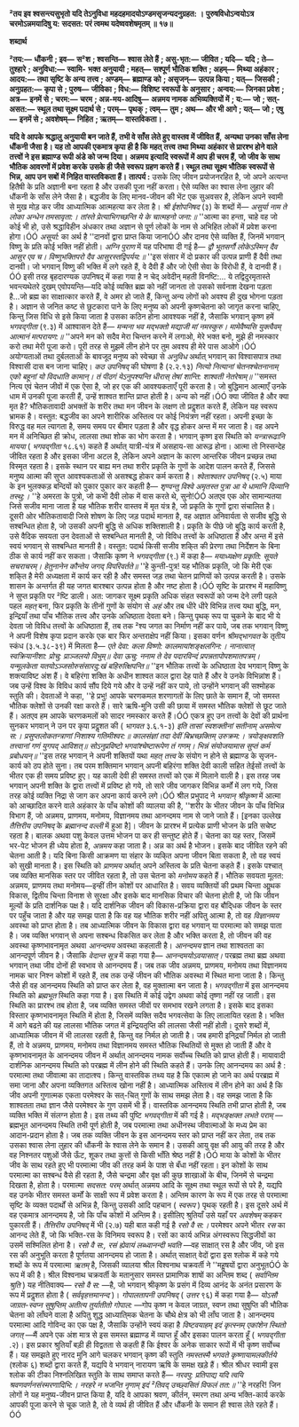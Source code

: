 **²तय इव श्वसन्त्यसुभृतो यदि तेऽनुविधा** **महदहमादयोऽण्डमसृजन्यदनुग्रहत: ।** **पुरुषविधोऽन्वयोऽत्र चरमोऽन्नमयादिषु य:** **सदसत: परं त्वमथ यदेष्ववशेषमृतम् ॥ १७॥** 

**शब्दार्थ** 

**²तय:—** **धौंकनी** **; इव—** **स²श** **; श्वसन्ति—** **श्वास लेते हैं** **; असु-भृत:—** **जीवित** **; यदि—** **यदि** **; ते—** **तुश्हारे** **; अनुविधा:—** **स्वामि-** **भक्त अनुयायी** **; महत्—** **सश्पूर्ण भौतिक शक्ति** **; अहम्—** **मिथ्या अहंकार** **; आदय:—** **तथा सृष्टि के अन्य तत्त्व** **; अण्डम्—** **ब्रह्माण्ड** **को** **; असृजन्—** **उत्पन्न किया** **; यत्—** **जिसकी** **; अनुग्रहत:—** **कृपा से** **; पुरुष—** **जीविका** **; विध:—** **विशिष्ट स्वरूपों के अनुसार** **;** **अन्वय:—** **जिनका प्रवेश** **; अत्र—** **इनमें से** **; चरम:—** **चरम** **; अन्न-मय-आदिषु—** **अन्नमय नामक अभिव्यक्तियों में** **; य:—** **जो** **; सत्-** **असत:—** **स्थूल तथा सूक्ष्म पदार्थ से** **; परम्—** **पृथक्** **; त्वम्—** **तुम** **; अथ—** **और भी आगे** **; यत्—** **जो** **; एषु—** **इनमें से** **; अवशेषम्—** **निहित** **; ऋतम्—** **वास्तविकता।** **.** 

**यदि वे आपके श्रद्धालु अनुयायी बन जाते हैं, तभी वे साँस लेते हुए वास्तव में जीवित हैं,** **अन्यथा उनका साँस लेना धौंकनी जैसा है। यह तो आपकी एकमात्र कृपा ही है कि महत् तत्त्व** **तथा मिथ्या अहंकार से प्रारश्भ होने वाले तत्त्वों ने इस ब्रह्माण्ड रूपी अंडे को जन्म दिया।** **अन्नमय इत्यादि स्वरूपों में आप ही चरम हैं, जो जीव के साथ भौतिक आवरणों में प्रवेश करके** **उसके ही जैसे स्वरूप ग्रहण करते हैं। स्थूल तथा सूक्ष्म भौतिक स्वरूपों से भिन्न, आप उन सबों** **में निहित वास्तविकता हैं।** **तात्पर्य :** उसके लिए जीवन प्रयोजनरहित है, जो अपने अत्यन्त हितैषी के प्रति अज्ञानी बना रहता है और उसकी पूजा नहीं करता। ऐसे व्यक्ति का श्वास लेना लुहार की धौंकनी के साँस लेने जैसा है। बद्धजीव के लिए मानव-जीवन की भेंट एक सुअवसर है, लेकिन अपने स्वामी से मुख मोड़ कर जीव आध्यात्मिक आत्महत्या कर लेता है। *श्री ईशोपनिषद* (३) के शब्दों में— *असुर्या नाम ते लोका अन्धेन तमसावृता:।* *तांस्ते प्रेत्याभिगच्छन्ति ये के चात्महनो जना:॥* ''आत्मा का हन्ता, चाहे वह जो कोई भी हो, उसे श्रद्धाविहीन अंधकार तथा अज्ञान से पूर्ण लोकों के नाम से अभिहित लोकों में प्रवेश करना होगा।ÓÓ *असूर्या:* का अर्थ है ''दानवों द्वारा प्राप्त किया जानाÓÓ और दानव ऐसे व्यक्ति हैं, जिनमें भगवान् विष्णु के प्रति कोई भक्ति नहीं होती। *अग्नि पुराण* में यह परिभाषा दी गई है— *द्वौ भूतसर्गौ लोकेऽस्मिन् दैव आसुर एव च।* *विष्णुभक्तिपरो दैव आसुरस्तद्विपर्यय:॥* ''इस संसार में दो प्रकार की उत्पन्न प्राणी हैं दैवी तथा दानवी। जो भगवान् विष्णु की भक्ति में लगे रहते हैं, वे दैवी हैं और जो ऐसी सेवा के विरोधी हैं, वे दानवी हैं।ÓÓ इसी तरह बृहदारण्यक उपनिषद् में कहा गया है न चेद् अवेदीन् महती विनष्टि:... ये तद्विदुरमृतास्ते भवन्त्यथेतरे दुखम् एवोपयन्ति—यदि कोई व्यक्ति ब्रह्म को नहीं जानता तो उसको सर्वनाश देखना पड़ता है...जो ब्रह्म का साक्षात्कार करते हैं, वे अमर हो जाते हैं, किन्तु अन्य लोगों को अवश्य ही दुख भोगना पड़ता है। अज्ञान से जनित कष्ट से छुटकारा पाने के लिए मनुष्य को अपनी कृष्णचेतना को जागृत करना चाहिए, किन्तु जिस विधि से इसे किया जाता है उसका कठिन होना आवश्यक नहीं है, जैसाकि भगवान् कृष्ण हमें *भगवद्गीता* (९.३) में आश्वासन देते हैं— *मन्मना भव मद्भक्तो मद्याजी मां नमस्कुरु।* *मामेवैष्यसि युक्त्वैवम् आत्मानं मत्परायण:॥* ''अपने मन को सदैव मेरा चिन्तन करने में लगाओ, मेरे भक्त बनो, मुझे ही नमस्कार करो तथा मेरी पूजा करो। पूरी तरह से मुझमें लीन होने पर तुम अवश्य ही मेरे पास आओगे।ÓÓ अयोग्यताओं तथा दुर्बलताओं के बावजूद मनुष्य को स्वेच्छा से *अनुविध* अर्थात् भगवान् का विश्वासपात्र तथा विश्वासी दास बन जाना चाहिए। *कठ उपनिषद्* की घोषणा है (२.२.१३) *नित्यो नित्यानां चेतनश्चेतनानाम्* *एको बहूनां यो विदधाति कामान्।* *तं पीठगं येऽनुपश्यन्ति धीरास्* *तेषां शान्ति: शाश्वती नेतरेषाम्॥* ''समस्त नित्य एवं चेतन जीवों में एक ऐसा है, जो हर एक की आवश्यकताएँ पूरी करता है। जो बुद्धिमान आत्माएँ उनके धाम में उनकी पूजा करती हैं, उन्हें शाश्वत शान्ति प्राप्त होती है। अन्य को नहीं।ÓÓ क्या जीवित है और क्या मृत है? भौतिकतावादी अभक्तों के शरीर तथा मन जीवन के लक्षण तो प्रदॢशत करते हैं, लेकिन यह स्वरूप भ्रामक है। वस्तुत: बद्धजीव का अपने शारीरिक अस्तित्व पर कोई नियंत्रण नहीं रहता। अपनी इच्छा के विरुद्ध वह मल त्यागता है, समय समय पर बीमार पड़ता है और वृद्ध होकर अन्त में मर जाता है। वह अपने मन में अनिच्छित ही क्रोध, लालसा तथा शोक का भोग करता है। भगवान् कृष्ण इस स्थिति को *यन्त्रारूढानि मायया* ( *भगवद्गीता* १८.६१) कहते हैं अर्थात् यात्री-यंत्र में असहाय-सा आरूढ़ होना। आत्मा तो निस्सन्देह जीवित रहता है और इसका जीना अटल है, लेकिन अपने अज्ञान के कारण आन्तरिक जीवन प्रच्छन्न तथा विस्मृत रहता है। इसके स्थान पर बाह्य मन तथा शरीर प्रकृति के गुणों के आदेश पालन करते हैं, जिससे मनुष्य आत्मा की सुप्त आवश्यकताओं से असश्बद्ध होकर कर्म करता है। *श्वेताश्वतर उपनिषद्* (२.५) माया के इन भुलक्कड़ बन्दियों को पुकार पुकार कर कहती है— *शृण्वन्तु विश्वे अमृतस्त पुत्रा* *आ ये धामानि दिव्यानि तस्थु:।* ''हे अमरता के पुत्रो, जो कभी दैवी लोक में वास करते थे, सुनो!ÓÓ अतएव एक ओर सामान्यतया जिसे सजीव माना जाता है यह भौतिक शरीर वास्तव में मृत यंत्र है, जो प्रकृति के गुणों द्वारा संचालित है। दूसरी ओर भौतिकतावादी जिसे शोषण के लिए जड़ पदार्थ मानता है, वह अज्ञात अनिवार्यता से सजीव बुद्धि से सश्बन्धित होता है, जो उसकी अपनी बुद्धि से अधिक शक्तिशाली है। प्रकृति के पीछे जो बुद्धि कार्य करती है, उसे वैदिक सवयता उन देवताओं से सश्बन्धित मानती है, जो विविध तत्त्वों के अधिष्ठाता हैं और अन्त में इसे स्वयं भगवान् से सश्बन्धित मानती है। वस्तुत: पदार्थ किसी सजीव शकि्त की प्रेरणा तथा निर्देशन के बिना ठीक से कार्य नहीं कर सकता। जैसाकि कृष्ण ने *भगवद्गीता* (९.) में कहा है— *मयाध्यक्षेण प्रकृति: सूयते सचराचरम्।* *हेतुनानेन कौन्तेय जगद् विपरिवर्तते॥* ''हे कुन्ती-पुत्र! यह भौतिक प्रकृति, जो कि मेरी एक शकि्त है मेरी अध्यक्षता में कार्य कर रही है और समस्त जड़ तथा चेतन प्राणियों को उत्पन्न करती है। उसके शासन के अन्तर्गत ही यह जगत बारश्बार उत्पन्न होता है और नष्ट होता है।ÓÓ सृष्टि के प्रारश्भ में महाविष्णु ने सुप्त प्रकृति पर ²ष्टि डाली। अत: जागकर सूक्ष्म प्रकृति अधिक संहत स्वरूपों को जन्म देने लगी पहले पहल *महत्* बना, फिर प्रकृति के तीनों गुणों के संयोग से *अहं*  और तब धीरे धीरे विभिन्न तत्त्व यथा बुद्धि, मन, इन्द्रियाँ तथा पाँच भौतिक तत्त्व और उनके अधिष्ठाता देवता बने। किन्तु पृथक् रूप पा चुकने के बाद भी ये देवता जो विविध तत्त्वों के अधिष्ठाता हैं, तब तक ²श्य जगत का निर्माण नहीं कर पाये, जब तक भगवान् विष्णु ने अपनी विशेष कृपा प्रदान करके एक बार फिर अन्तराक्षेप नहीं किया। इसका वर्णन *श्रीमद्भागवत* के तृतीय स्कंध (३.५.३८-३९) में मिलता है— *एते देवा: कला विष्णो: कालमायांशङ्क्षलगिन:।* *नानात्वात् स्वक्रियानीशा: प्रोचु: प्राञ्जलयो विभुम्॥* *देवा ऊचु:* *ननाम ते देव पदारविन्दं प्रपन्नतापोपशमातपत्रम्।* *यन्मूलकेता यतयोऽञ्जसोरुसंसारदु:खं बहिरुत्क्षिपन्ति॥* ''इन भौतिक तत्त्वों के अधिष्ठाता देव भगवान् विष्णु के शक्त्याविष्ट अंश हैं। वे बहिरंगा शक्ति के अधीन शाश्वत काल द्वारा देह पाते हैं और वे उनके विभिन्नांश हैं। जब उन्हें विश्व के विविध कार्य सौंप दिये गये और वे उन्हें नहीं कर पाये, तो उन्होंने भगवान् की सश्मोहक स्तुति की। देवताओं ने कहा, ''हे प्रभु! आपके चरणकमल शरणागतों के लिए छाते के समान हैं, जो समस्त भौतिक क्लेशों से उनकी रक्षा करते हैं। सारे ऋषि-मुनि उसी की छाया में समस्त भौतिक क्लेशों से छूट जाते हैं। अतएव हम आपके चरणकमलों को सादर नमस्कार करते हैं।ÓÓ एकत्र हुए उन तत्त्वों के देवों की प्रार्थना सुनकर भगवान् ने उन पर कृपा प्रदॢशत की ( *भागवत*  ३.६.१-३) *इति तासां स्वशक्तीनां सतीनाम् असमेत्य स:।* *प्रसुप्तलोकतन्त्राणां निशाश्य गतिमीश्वर:॥* *कालसंज्ञां तदा देवीं बिभ्रच्छक्तिम् उरुक्रम:।* *त्रयोङ्क्षवशति तत्त्वानां गणं युगपद् आविशत्॥* *सोऽनुप्रविष्टो भगवांश्चेष्टारूपेण तं गणम्।* *भिन्नं संयोजयामास सुप्तं कर्म प्रबोधयन्॥* ''इस तरह भगवान् ने अपनी शक्तियों यथा *महत् तत्त्व* के संयोग न होने से ब्रह्माण्ड के सृजन- कार्य को ठप होते सुना। तब परम शक्तिमान भगवान् अपनी बहिरंगा शक्ति देवी काली सहित तेईसों तत्त्वों के भीतर एक ही समय प्रविष्ट हुए। यह काली देवी ही समस्त तत्त्वों को एक में मिलाने वाली है। इस तरह जब भगवान् अपनी शक्ति के द्वारा तत्त्वों में प्रविष्ट हो गये, तो सारे जीव जागकर विभिन्न कर्मों में लग गये, जिस तरह कोई व्यक्ति निद्रा से जाग कर अपना कार्य करने लगे।ÓÓ श्रील प्रभुपाद ने *भगवान् श्रीकृष्ण* में आत्मा को आच्छादित करने वाले अहंकार के पाँच कोशों की व्यालया की है, ''शरीर के भीतर जीवन के पाँच विभिन्न विभाग हैं, जो अन्नमय, प्राणमय, मनोमय, विज्ञानमय तथा आनन्दमय नाम से जाने जाते हैं। [इनका उल्लेख *तैत्तिरीय उपनिषद्* के *ब्रह्मानन्द वल्ली*  में हुआ है]। जीवन के प्रारश्भ में प्रत्येक प्राणी भोजन के प्रति सचेष्ट रहता है। बालक अथवा पशु केवल उत्तम भोजन पा कर ही सन्तुष्ट होते हैं। चेतना का यह स्तर, जिसमें भर-पेट भोजन ही ध्येय होता है, *अन्नमय* कहा जाता है। अन्न का अर्थ है भोजन। इसके बाद जीवित रहने की चेतना आती है। यदि बिना किसी आक्रमण या संहार के व्यकि्त अपना जीवन बिता सकता है, तो वह स्वयं को सुखी मानता है। इस स्थिति को *प्राणमय* अर्थात् अपने अस्तित्व के प्रति चेतना कहते हैं। इसके पश्चात् जब व्यक्ति मानसिक स्तर पर जीवित रहता है, तो उस चेतना को *मनोमय* कहते हैं। भौतिक सवयता मूलत: अन्नमय, प्राणमय तथा मनोमय—इन्हीं तीन कोशों पर आधारित है। सवय व्यक्तियों की प्रथम चिन्ता आॢथक विकास, द्वितीय चिन्ता विनाश से सुरक्षा और इसके बाद मानसिक विचार की चेतना होती है, जो कि जीवन मूल्यों के प्रति दार्शनिक पक्ष है। यदि दार्शनिक जीवन की विकास-प्रक्रिया द्वारा वह बौदि्धक जीवन के स्तर पर पहुँच जाता है और यह समझ पाता है कि वह यह भौतिक शरीर नहीं अपितु आत्मा है, तो वह *विज्ञानमय* अवस्था को प्राप्त होता है। तब आध्यात्मिक जीवन के विकास द्वारा वह भगवान् या परमात्मा को समझ पाता है। जब व्यक्ति भगवान् से अपना सश्बन्ध विकसित कर लेता है और भक्ति करता है, तो जीवन की वह अवस्था कृष्णभावनामृत अथवा *आनन्दमय* अवस्था कहलाती है। *आनन्दमय* ज्ञान तथा शाश्वतता का आनन्दपूर्ण जीवन है। जैसाकि *वेदान्त सूत्र* में कहा गया है— *आनन्दमयोऽवयासात्।* परब्रह्म तथा ब्रह्म अथवा भगवान् तथा जीव दोनों ही स्वभाव से आनन्दमय हैं। जब तक जीव अन्नमय, प्राणमय, मनोमय तथा विज्ञानमय नामक चार निश्न कोशों में रहते हैं, तब तक उन्हें जीवन की भौतिक अवस्था में स्थित माना जाता है। किन्तु जैसे ही वह आनन्दमय स्थिति को प्राप्त कर लेता है, वह मुक्तात्मा बन जाता है। *भगवद्गीता* में इस आनन्दमय स्थिति को *ब्रह्मभूत* स्थिति कहा गया है। इस स्थिति में कोई उद्वेग अथवा कोई तृष्णा नहीं रह जाती। इस स्थिति का प्रारश्भ तब होता है, जब व्यक्ति समस्त जीवों पर समभाव रखने लगता है। इसके बाद इसका विस्तार कृष्णभावनामृत स्थिति में होता है, जिसमें व्यक्ति सदैव भगवत्सेवा के लिए लालायित रहता है। भक्ति में आगे बढऩे की यह लालसा भौतिक जगत में इन्द्रियतृप्ति की लालसा जैसी नहीं होती। दूसरे शब्दों में, आध्यात्मिक जीवन में भी लालसा रहती है, किन्तु वह निर्मल हो जाती है। जब हमारी इनि्द्रयाँ निर्मल हो जाती हैं, तो वे अन्नमय, प्राणमय, मनोमय तथा विज्ञानमय समस्त भौतिक स्थितियों से मुक्त हो जाती हैं और वे कृष्णभावनामृत के आनन्दमय जीवन में अर्थात् आनन्दमय नामक सर्वोच्च स्थिति को प्राप्त होती हैं। मायावादी दार्शनिक आनन्दमय स्थिति को परब्रह्म में लीन होने की स्थिति कहते हैं। उनके लिए आनन्दमय का अर्थ है : परमात्मा तथा जीवात्मा का तादात्श्य। किन्तु वास्तविक तथ्य यह है कि एकात्म हो जाने का अर्थ परब्रह्म में समा जाना और अपना व्यक्तिगत अस्तित्व खोना नहीं है। आध्यात्मिक अस्तित्व में लीन होने का अर्थ है कि जीव अपनी गुणात्मक एकता परमेश्वर के सत्-चित् गुणों के साथ समझ लेता है। वह समझ जाता है कि शाश्वतता तथा ज्ञान जैसे परमेश्वर के गुण उसमें भी हैं। वास्तविक आनन्दमय स्थिति तभी प्राप्त होती है, जब व्यक्ति भक्ति में संलग्न होता है। इस तथ्य की पुष्टि *भगवद्गीता* में की गई है। *मद्भङ्क्षक्त लभते पराम्* —ब्रह्मभूत आनन्दमय स्थिति तभी पूर्ण होती है, जब परमात्मा तथा अधीनस्थ जीवात्माओं के मध्य प्रेम का आदान-प्रदान होता है। जब तक व्यक्ति जीवन के इस आनन्दमय स्तर को प्राप्त नहीं कर लेता, तब तक उसका श्वास लेना लुहार की धौंकनी के श्वास लेने के समान है। उसकी आयु वृक्ष की आयु की तरह है और वह निश्नतर पशुओं जैसे ऊँट, शूकर तथा कुत्तों से किसी भाँति श्रेष्ठ नहीं है।ÓÓ माया के कोशों के भीतर जीव के साथ रहते हुए भी परमात्मा जीव की तरह कर्म के पाश से बँधा नहीं रहता। इन कोशों के साथ परमात्मा का सश्बन्ध वैसे ही रहता है, जैसे चन्द्रमा और वृक्ष की कुछ शाखाओं के बीच, जिनमें से चन्द्रमा दिखता है, होता है। परमात्मा *सदसत: परम्* अर्थात् अन्नमय आदि के सूक्ष्म तथा स्थूल रूपों से परे है, यद्यपि वह उनके भीतर समस्त कर्मों के साक्षी रूप में प्रवेश करता है। अन्तिम कारण के रूप में एक तरह से परमात्मा सृष्टि के व्यक्त पदार्थों से अभिन्न है, किन्तु उसकी आदि पहचान ( *स्वरूप* ) पृथक् रहती है। इस दूसरे अर्थ में वह एकमात्र आनन्दमय है, जो कि पाँच कोशों में अन्तिम है। इसीलिए श्रुतियाँ उसे यहाँ पर *अवशेषम्* कहकर पुकारती हैं। *तैत्तिरीय उपनिषद्* में भी (२.७) यही बात कही गई है *रसो वै स:।* परमेश्वर अपने भीतर *रस* का आनन्द लेते हैं, जो कि भक्ति-रस के विनिमय स्वरूप है। रसों का कार्य अभिन्न अंगस्वरूप सिद्धजीवों का उसमें सश्मिलित होना है। *रसो वै स:, रसं ह्येवायं लब्ध्वानन्दी भवति* —वह साक्षात् रस है और जीव, जो इस रस की अनुभूति करता है पूर्णतया आनन्दमय हो जाता है। अर्थात् साक्षात् वेदों द्वारा इस श्लोक में कहे गये शब्दों के रूप में परमात्मा *ऋतम्* है, जिसकी व्यालया श्रील विश्वनाथ चक्रवर्ती ने ''महॢषयों द्वारा अनुभूतÓÓ के रूप में की है। श्रील विश्वनाथ चक्रवर्ती के मतानुसार समस्त प्रामाणिक शाषों का अन्तिम शब्द ( *सर्वान्तिम* *श्रुति* ) यह नीतिवाक्य— *रसो वै स:* —है, जो भगवान् श्रीकृष्ण के प्रसंग में दिव्य आनंद के अनंत प्रसारण के रूप में प्रदॢशत होता है ( *सर्ववृहत्तमानन्द* )। *गोपालतापनी उपनिषद्* ( *उत्तर* ९६) में कहा गया है— *योऽसौ जाग्रत-स्वप्न सुषुप्तिम् अतीत्य तुर्यातीतो गोपाल:* —गोप कृष्ण न केवल जाग्रत, स्वप्न तथा सुषुप्ति की भौतिक चेतना को लाँघने वाला है अपितु शुद्ध आध्याति्मक चेतना के चौथे क्षेत्र को भी लाँघ जाता है। आनन्दमय परमात्मा आदि गोविन्द का एक पक्ष है, जैसाकि उन्होंने स्वयं कहा है *विष्टवयाहम् इदं कृत्स्नम् एकांशेन स्थितो जगत्* —मैं अपने एक अंश मात्र से इस समस्त ब्रह्माण्ड में व्याप्त हूँ और इसका पालन करता हूँ ( *भगवद्गीता* .२)। इस प्रकार श्रुतियाँ बड़ी ही विद्वतता से कहती हैं कि ईश्वर के अनेक साकार रूपों में भी कृष्ण सर्वोच्च हैं। यह समझते हुए नारद मुनि आगे चलकर भगवान् कृष्ण की स्तुति *नमस्तस्मै भगवते* *कृष्णायामलकीर्तये* (श्लोक ६) शब्दों द्वारा करते हैं, यद्यपि वे भगवान् नारायण ऋषि के समक्ष खड़े हैं। श्रील श्रीधर स्वामी इस श्लोक की टीका निश्नलिखित स्तुति के साथ समाप्त करते हैं— *नरवपु: प्रतिपाद्य यदि त्वयि* *श्रवणवर्णनसंस्मरणादिभि:।* *नरहरे न भजन्ति नृणाम् इदं* *²तिवद् उच्छ्वसितं विफलं तत:॥* ''हे नरहरि! जिन लोगों ने यह मनुष्य-जीवन प्राप्त किया है, यदि वे आपका श्रवण, कीर्तन, स्मरण तथा अन्य भक्ति-कार्य करके आपकी पूजा करने से चूक जाते है, तो वे व्यर्थ ही जीवित हैं और धौंकनी के समान ही श्वास लेते रहते हैं।ÓÓ  